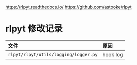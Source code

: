https://rlpyt.readthedocs.io/
https://github.com/astooke/rlpyt     

# rlpyt 修改记录

| 文件 | 原因 |
|:----|:----|
|`rlpyt/rlpyt/utils/logging/logger.py` | hook log |
